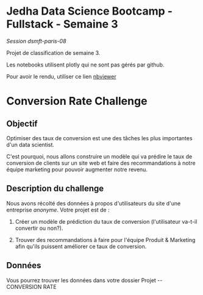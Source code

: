 # Jedha Data Science Bootcamp - Fullstack - Semaine 3

_Session dsmft-paris-08_

Projet de classification de semaine 3.

Les notebooks utilisent plotly qui ne sont pas gérés par github.

Pour avoir le rendu, utiliser ce lien [nbviewer](https://nbviewer.jupyter.org/github/thefifthagreement/jedha-fs-s3-project/blob/master/exploration.ipynb)

# Conversion Rate Challenge


## Objectif

Optimiser des taux de conversion est une des tâches les plus importantes d'un data scientist.

C'est pourquoi, nous allons construire un modèle qui va prédire le taux de conversion de clients sur un site web et faire des recommandations à notre équipe marketing pour pouvoir augmenter notre revenu.


## Description du challenge

Nous avons récolté des données à propos d'utilisateurs du site d'une entreprise _anonyme_. Votre projet est de :

1. Créer un modèle de prédiction du taux de conversion (l'utilisateur va-t-il convertir ou non?).

2. Trouver des recommandations à faire pour l'équipe Produit & Marketing afin qu'ils puissent améliorer ce taux de conversion.

## Données

Vous pourrez trouver les données dans votre dossier Projet -- CONVERSION RATE
